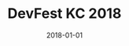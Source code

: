 ---
layout: site
title: "DevFest KC 2018"
date: 2018-01-01
categories: [community]
version: 4.4.3
major: 4
minor: 4
patch: 3
slug: devfest-kc-2018
link: https://devfestkc.com/
submitter: lpolepeddi
permalink: /sites/:slug
---